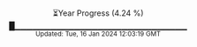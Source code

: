 <p align="center">
⏳Year Progress (4.24 %)<br>
█▁▁▁▁▁▁▁▁▁▁▁▁▁▁▁▁▁▁▁▁▁▁▁▁▁▁▁▁▁ <br>
<sub>Updated: Tue, 16 Jan 2024 12:03:19 GMT</sub>
</p>

